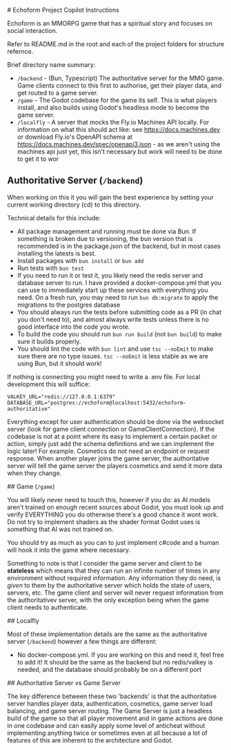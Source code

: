 # Echoform Project Copilot Instructions

Echoform is an MMORPG game that has a spiritual story and focuses on social interaction.

Refer to README.md in the root and each of the project folders for structure refernce.

Brief directory name summary:
- `/backend` - (Bun, Typescript) The authoritative server for the MMO game. Game clients connect to this first to authorise, get their player data, and get routed to a game server.
- `/game` - The Godot codebase for the game its self. This is what players install, and also builds using Godot's headless mode to become the game server.
- `/localfly` - A server that mocks the Fly.io Machines API locally. For information on what this should act like: see https://docs.machines.dev or download Fly.io's OpenAPI schema at https://docs.machines.dev/spec/openapi3.json - as we aren't using the machines api just yet, this isn't necessary but work will need to be done to get it to wor

## Authoritative Server (`/backend`)

When working on this it you will gain the best experience by setting your current working directory (cd) to this directory.

Technical details for this include:
- All package management and running must be done via Bun. If something is broken due to versioning, the bun version that is recommended is in the package.json of the backend, but in most cases installing the latests is best.
- Install packages with `bun install` or `bun add`
- Run tests with `bun test`
- If you need to run it or test it, you likely need the redis server and database server to run. I have provided a docker-compose.yml that you can use to immediately start up these services with everything you need. On a fresh run, you may need to run `bun db:migrate` to apply the migrations to the postgres database
- You should always run the tests before submitting code as a PR (in chat you don't need to), and almost always write tests unless there is no good interface into the code you wrote.
- To build the code you should run `bun run build` (not `bun build`) to make sure it builds properly.
- You should lint the code with `bun lint` and use `tsc --noEmit` to make sure there are no type issues. `tsc --noEmit` is less stable as we are using Bun, but it should work!

If nothing is connecting you might need to write a .env file. For local development this will suffice:
```dotenv
VALKEY_URL="redis://127.0.0.1:6379"
DATABASE_URL="postgres://echoform@localhost:5432/echoform-authoritative"
```

Everything except for user authentication should be done via the websocket server (look for game client connection or GameClientConnection). If the codebase is not at a point where its easy to implement a certain packet or action, simply just add the schema definitions and we can implement the logic later! For example. Cosmetics do not need an endpoint or request response. When another player joins the game server, the authoritative server will tell the game server the players cosmetics and send it more data when they change.

## Game (`/game`)

You will likely never need to touch this, however if you do: as AI models aren't trained on enough recent sources about Godot, you must look up and verify EVERYTHING you do otherwise there's a good chance it wont work. Do not try to implement shaders as the shader format Godot uses is something that AI was not trained on.

You should try as much as you can to just implement c#code and a human will hook it into the game where necessary.

Something to note is that I consider the game server and client to be **stateless** which means that they can run an infinite number of times in any environment without required information. Any information they do need, is *given* to them by the authoritative server which holds the state of users, servers, etc. The game client and server will never request information from the authoritativev server, with the only exception being when the game client needs to authenticate.

## Localfly

Most of these implementation details are the same as the authoritative server (`/backend`) however a few things are different:
- No docker-compose.yml. If you are working on this and need it, feel free to add it! It should be the same as the backend but no redis/valkey is needed, and the database should probably be on a different port

## Authoritative Server vs Game Server

The key difference between these two 'backends' is that the authoritative server handles player data, authentication, cosmetics, game server load balancing, and game server routing. The Game Server is just a headless build of the game so that all player movement and in game actions are done in one codebase and can easily apply some level of anticheat without implementing anything twice or sometimes even at all because a lot of features of this are inherent to the architecture and Godot.
